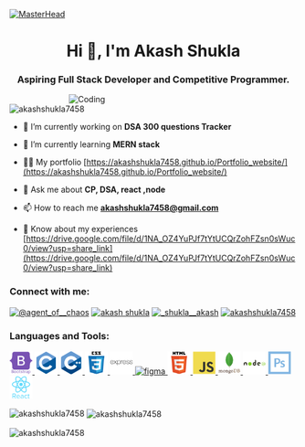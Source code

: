 [![MasterHead](https://img.freepik.com/premium-vector/web-development-coding-programming-futuristic-banner-computer-code-laptop_3482-5572.jpg?w=2000)](https://akashshukla7458.io)
<h1 align="center">Hi 👋, I'm Akash Shukla</h1>
<h3 align="center">Aspiring Full Stack Developer and Competitive Programmer.</h3>
<img align="right" alt="Coding" width="400" src="https://i.pinimg.com/originals/68/f3/ff/68f3ff8ddc1699f6234abee4e1d58dd9.gif">

<p align="left"> <img src="https://komarev.com/ghpvc/?username=akashshukla7458&label=Profile%20views&color=0e75b6&style=flat" alt="akashshukla7458" /> </p>


- 🔭 I’m currently working on **DSA 300 questions Tracker**

- 🌱 I’m currently learning **MERN stack**

- 👨‍💻 My portfolio [https://akashshukla7458.github.io/Portfolio_website/](https://akashshukla7458.github.io/Portfolio_website/)

- 💬 Ask me about **CP, DSA, react ,node**

- 📫 How to reach me **akashshukla7458@gmail.com**

- 📄 Know about my experiences [https://drive.google.com/file/d/1NA_OZ4YuPJf7tYtUCQrZohFZsn0sWuc0/view?usp=share_link](https://drive.google.com/file/d/1NA_OZ4YuPJf7tYtUCQrZohFZsn0sWuc0/view?usp=share_link)

<h3 align="left">Connect with me:</h3>
<p align="left">
<a href="https://twitter.com/@agent_of__chaos" target="blank"><img align="center" src="https://raw.githubusercontent.com/rahuldkjain/github-profile-readme-generator/master/src/images/icons/Social/twitter.svg" alt="@agent_of__chaos" height="30" width="40" /></a>
<a href="https://linkedin.com/in/akash shukla" target="blank"><img align="center" src="https://raw.githubusercontent.com/rahuldkjain/github-profile-readme-generator/master/src/images/icons/Social/linked-in-alt.svg" alt="akash shukla" height="30" width="40" /></a>
<a href="https://instagram.com/_shukla__akash" target="blank"><img align="center" src="https://raw.githubusercontent.com/rahuldkjain/github-profile-readme-generator/master/src/images/icons/Social/instagram.svg" alt="_shukla__akash" height="30" width="40" /></a>
<a href="https://www.leetcode.com/akashshukla7458" target="blank"><img align="center" src="https://raw.githubusercontent.com/rahuldkjain/github-profile-readme-generator/master/src/images/icons/Social/leet-code.svg" alt="akashshukla7458" height="30" width="40" /></a>
</p>

<h3 align="left">Languages and Tools:</h3>
<p align="left"> <a href="https://getbootstrap.com" target="_blank" rel="noreferrer"> <img src="https://raw.githubusercontent.com/devicons/devicon/master/icons/bootstrap/bootstrap-plain-wordmark.svg" alt="bootstrap" width="40" height="40"/> </a> <a href="https://www.cprogramming.com/" target="_blank" rel="noreferrer"> <img src="https://raw.githubusercontent.com/devicons/devicon/master/icons/c/c-original.svg" alt="c" width="40" height="40"/> </a> <a href="https://www.w3schools.com/cpp/" target="_blank" rel="noreferrer"> <img src="https://raw.githubusercontent.com/devicons/devicon/master/icons/cplusplus/cplusplus-original.svg" alt="cplusplus" width="40" height="40"/> </a> <a href="https://www.w3schools.com/css/" target="_blank" rel="noreferrer"> <img src="https://raw.githubusercontent.com/devicons/devicon/master/icons/css3/css3-original-wordmark.svg" alt="css3" width="40" height="40"/> </a> <a href="https://expressjs.com" target="_blank" rel="noreferrer"> <img src="https://raw.githubusercontent.com/devicons/devicon/master/icons/express/express-original-wordmark.svg" alt="express" width="40" height="40"/> </a> <a href="https://www.figma.com/" target="_blank" rel="noreferrer"> <img src="https://www.vectorlogo.zone/logos/figma/figma-icon.svg" alt="figma" width="40" height="40"/> </a> <a href="https://www.w3.org/html/" target="_blank" rel="noreferrer"> <img src="https://raw.githubusercontent.com/devicons/devicon/master/icons/html5/html5-original-wordmark.svg" alt="html5" width="40" height="40"/> </a> <a href="https://developer.mozilla.org/en-US/docs/Web/JavaScript" target="_blank" rel="noreferrer"> <img src="https://raw.githubusercontent.com/devicons/devicon/master/icons/javascript/javascript-original.svg" alt="javascript" width="40" height="40"/> </a> <a href="https://www.mongodb.com/" target="_blank" rel="noreferrer"> <img src="https://raw.githubusercontent.com/devicons/devicon/master/icons/mongodb/mongodb-original-wordmark.svg" alt="mongodb" width="40" height="40"/> </a> <a href="https://nodejs.org" target="_blank" rel="noreferrer"> <img src="https://raw.githubusercontent.com/devicons/devicon/master/icons/nodejs/nodejs-original-wordmark.svg" alt="nodejs" width="40" height="40"/> </a> <a href="https://www.photoshop.com/en" target="_blank" rel="noreferrer"> <img src="https://raw.githubusercontent.com/devicons/devicon/master/icons/photoshop/photoshop-line.svg" alt="photoshop" width="40" height="40"/> </a> <a href="https://reactjs.org/" target="_blank" rel="noreferrer"> <img src="https://raw.githubusercontent.com/devicons/devicon/master/icons/react/react-original-wordmark.svg" alt="react" width="40" height="40"/> </a> </p>

<p><img align="left" src="https://github-readme-stats.vercel.app/api/top-langs?username=akashshukla7458&show_icons=true&locale=en&layout=compact" alt="akashshukla7458" /></p>

<p>&nbsp;<img align="center" src="https://github-readme-stats.vercel.app/api?username=akashshukla7458&show_icons=true&locale=en" alt="akashshukla7458" /></p>

<p><img align="center" src="https://github-readme-streak-stats.herokuapp.com/?user=akashshukla7458&" alt="akashshukla7458" /></p>
